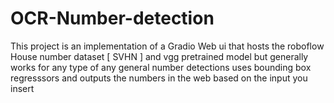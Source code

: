 # OCR-Number-detection
This project is an implementation of a Gradio Web ui 
that hosts the roboflow House number dataset [ SVHN ]
and vgg pretrained model
but generally works for any type of any general number detections
uses bounding box regresssors and outputs the numbers in the web based on the input you insert
